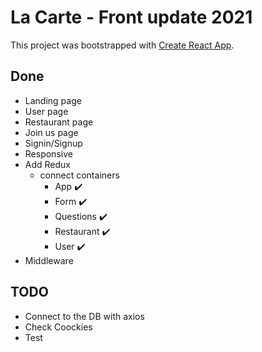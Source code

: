 # La Carte - Front update 2021

This project was bootstrapped with [Create React App](https://github.com/facebook/create-react-app).

## Done
- Landing page
- User page
- Restaurant page
- Join us page
- Signin/Signup
- Responsive
- Add Redux
  - connect containers
    - App ✔️
    - Form ✔️
    - Questions ✔️
    - Restaurant ✔️
    - User ✔️ 
- Middleware

## TODO

- Connect to the DB with axios
- Check Coockies
- Test
